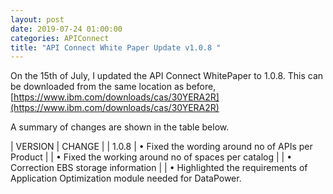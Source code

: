 ```yaml
---
layout: post
date: 2019-07-24 01:00:00
categories: APIConnect
title: "API Connect White Paper Update v1.0.8 "
---
```


On the 15th of July, I updated the API Connect WhitePaper to 1.0.8. This can be downloaded from the same location as before, [https://www.ibm.com/downloads/cas/30YERA2R](https://www.ibm.com/downloads/cas/30YERA2R)

A summary of changes are shown in the table below.

| VERSION  | CHANGE |
| 1.0.8	| •	Fixed the wording around no of APIs per Product
| | •	Fixed the working around no of spaces per catalog
| | •	Correction EBS storage information
| | •	Highlighted the requirements of Application Optimization module needed for DataPower.
